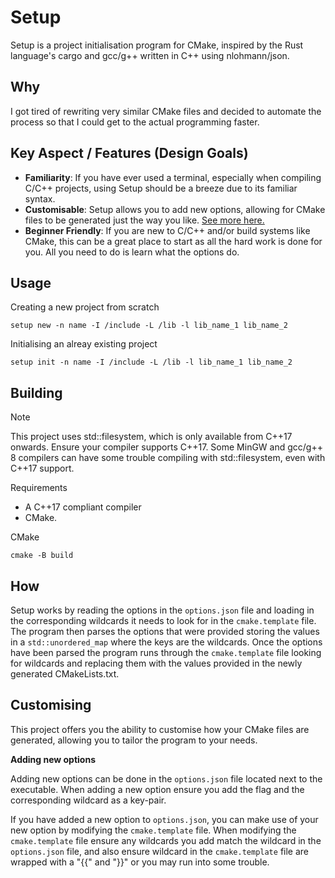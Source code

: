 # Setup

Setup is a project initialisation program for CMake, inspired by the Rust language's cargo and gcc/g++ written in C++ using nlohmann/json.

## Why

I got tired of rewriting very similar CMake files and decided to automate the process so that I could get to the actual programming faster.

## Key Aspect / Features (Design Goals)

- **Familiarity**: If you have ever used a terminal, especially when compiling C/C++ projects, using Setup should be a breeze due to its familiar syntax. 
- **Customisable**: Setup allows you to add new options, allowing for CMake files to be generated just the way you like. [See more here.](#customising) 
- **Beginner Friendly**: If you are new to C/C++ and/or build systems like CMake, this can be a great place to start as all the hard work is done for you. All you need to do is learn what the options do.

## Usage

Creating a new project from scratch

`setup new -n name -I /include -L /lib -l lib_name_1 lib_name_2`

Initialising an alreay existing project

`setup init -n name -I /include -L /lib -l lib_name_1 lib_name_2`

## Building

>[!NOTE]
>This project uses std::filesystem, which is only available from C++17 onwards. Ensure your compiler supports C++17.
>Some MinGW and gcc/g++ 8 compilers can have some trouble compiling with std::filesystem, even with C++17 support.

Requirements

- A C++17 compliant compiler
- CMake.

CMake

`cmake -B build`

## How

Setup works by reading the options in the `options.json` file and loading in the corresponding wildcards it needs to look for in the `cmake.template` file. The program then parses the options that were provided storing the values in a `std::unordered_map` where the keys are the wildcards. Once the options have been parsed the program runs through the `cmake.template` file looking for wildcards and replacing them with the values provided in the newly generated CMakeLists.txt.

## Customising

This project offers you the ability to customise how your CMake files are generated, allowing you to tailor the program to your needs.

**Adding new options**

Adding new options can be done in the `options.json` file located next to the executable. When adding a new option ensure you add the flag and the corresponding wildcard as a key-pair.

If you have added a new option to `options.json`, you can make use of your new option by modifying the `cmake.template` file. When modifying the `cmake.template` file ensure any wildcards you add match the wildcard in the `options.json` file, and also ensure wildcard in the `cmake.template` file are wrapped with a "{{" and "}}" or you may run into some trouble.